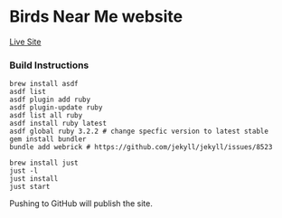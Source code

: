 # Birds Near Me website

[Live Site](https://birdsnearme.com)

### Build Instructions

```
brew install asdf
asdf list
asdf plugin add ruby
asdf plugin-update ruby
asdf list all ruby
asdf install ruby latest
asdf global ruby 3.2.2 # change specfic version to latest stable
gem install bundler
bundle add webrick # https://github.com/jekyll/jekyll/issues/8523

brew install just
just -l
just install
just start
```

Pushing to GitHub will publish the site.
